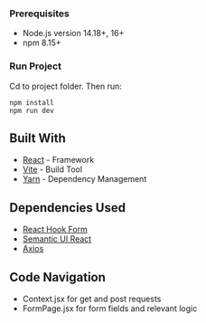 ### Prerequisites

- Node.js version 14.18+, 16+
- npm 8.15+

### Run Project

Cd to project folder. Then run:

```
npm install
npm run dev
```

## Built With

- [React](https://reactjs.org/) - Framework
- [Vite](https://rometools.github.io/rome/) - Build Tool
- [Yarn](https://maven.apache.org/) - Dependency Management

## Dependencies Used

- [React Hook Form](https://react-hook-form.com/)
- [Semantic UI React](https://react.semantic-ui.com/)
- [Axios](https://axios-http.com/)

## Code Navigation

- Context.jsx for get and post requests
- FormPage.jsx for form fields and relevant logic
